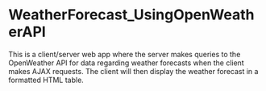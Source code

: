 # WeatherForecast_UsingOpenWeatherAPI
This is a client/server web app where the server makes queries to the OpenWeather API for data regarding weather forecasts when the client makes AJAX requests. The client will then display the weather forecast in a formatted HTML table. 
